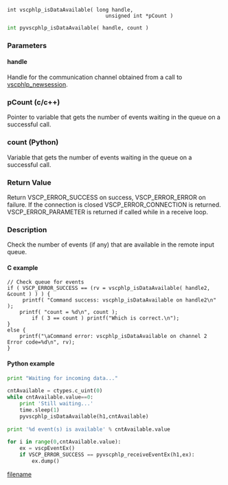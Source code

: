 

```clike
int vscphlp_isDataAvailable( long handle, 
                                unsigned int *pCount )
```

```python
int pyvscphlp_isDataAvailable( handle, count )
```

### Parameters

#### handle
Handle for the communication channel obtained from a call to [vscphlp_newsession](vscphlp_newsession.md).

### pCount (c/c++)
Pointer to variable that gets the number of events waiting in the queue on a successful call.

### count (Python)
Variable that gets the number of events waiting in the queue on a successful call.


### Return Value
Return VSCP_ERROR_SUCCESS on success, VSCP_ERROR_ERROR on failure. If the connection is closed VSCP_ERROR_CONNECTION is returned. VSCP_ERROR_PARAMETER is returned if called while in a receive loop. 

### Description
Check the number of events (if any) that are available in the remote input queue. 

#### C example

```clike
// Check queue for events
if ( VSCP_ERROR_SUCCESS == (rv = vscphlp_isDataAvailable( handle2, &count ) ) ) {
     printf( "Command success: vscphlp_isDataAvailable on handle2\n" );
    printf( "count = %d\n", count );
        if ( 3 == count ) printf("Which is correct.\n");
}
else {
    printf("\aCommand error: vscphlp_isDataAvailable on channel 2  Error code=%d\n", rv);
}
```

#### Python example

```python
print "Waiting for incoming data..."
 
cntAvailable = ctypes.c_uint(0)
while cntAvailable.value==0:
    print 'Still waiting...'
    time.sleep(1)
    pyvscphlp_isDataAvailable(h1,cntAvailable)
 
print '%d event(s) is available' % cntAvailable.value
 
for i in range(0,cntAvailable.value):
    ex = vscpEventEx()
    if VSCP_ERROR_SUCCESS == pyvscphlp_receiveEventEx(h1,ex):
        ex.dump()
```



[filename](./bottom_copyright.md ':include')